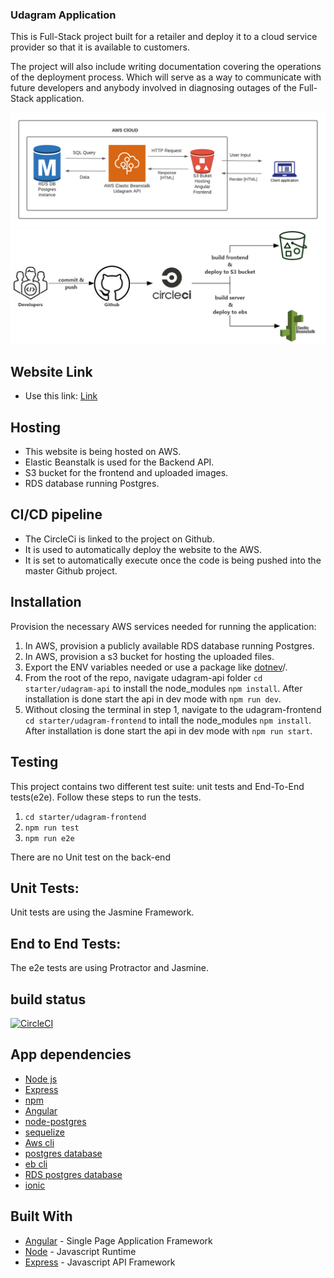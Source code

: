 ### Udagram Application
 This is Full-Stack project built for a retailer and deploy it to a cloud service provider so that it is available to customers.

The project will also include writing documentation covering the operations of the deployment process. Which will serve as a way to 
communicate with future developers and anybody involved in diagnosing outages of the Full-Stack application.

![info](./Docs/screenshots/infrastructure-diagram.png)
![pipeline](./Docs/screenshots/pipeline.png)

## Website Link

* Use this link:  [Link](http://finalversion.s3-website-us-west-2.amazonaws.com/)


## Hosting

* This website is being hosted on AWS.
* Elastic Beanstalk is used for the Backend API.
* S3 bucket for the frontend and uploaded images.
* RDS database running Postgres.



## CI/CD pipeline
* The CircleCi is linked to the project on Github.
* It is used to automatically deploy the website to the AWS.
* It is set to automatically execute once the code is being pushed into the master Github project.



## Installation

Provision the necessary AWS services needed for running the application:

1. In AWS, provision a publicly available RDS database running Postgres. <Place holder for link to classroom article>
1. In AWS, provision a s3 bucket for hosting the uploaded files. <Place holder for tlink to classroom article>
1. Export the ENV variables needed or use a package like [dotnev](https://www.npmjs.com/package/dotenv)/.
1. From the root of the repo, navigate udagram-api folder `cd starter/udagram-api` to install the node_modules `npm install`. After installation is done start the api in dev mode with `npm run dev`.
1. Without closing the terminal in step 1, navigate to the udagram-frontend `cd starter/udagram-frontend` to intall the node_modules `npm install`. After installation is done start the api in dev mode with `npm run start`.

## Testing

This project contains two different test suite: unit tests and End-To-End tests(e2e). Follow these steps to run the tests.

1. `cd starter/udagram-frontend`
1. `npm run test`
1. `npm run e2e`

There are no Unit test on the back-end

## Unit Tests:

Unit tests are using the Jasmine Framework.

## End to End Tests:

The e2e tests are using Protractor and Jasmine.

## build status

[![CircleCI](https://circleci.com/gh/Elbassel511/hosting-full-stack-app-udacity/tree/master.svg?style=svg&circle-token=2024127671f542f7d2659199e559ee069519abc6)](https://circleci.com/gh/Elbassel511/hosting-full-stack-app-udacity/tree/master)


## App dependencies

- [Node js](https://nodejs.org/)
- [Express](https://expressjs.com/)
- [npm](https://www.npmjs.com/)
- [Angular](https://angular.io/)
- [node-postgres](https://www.npmjs.com/package/pg)
- [sequelize](https://sequelize.org/)
- [Aws cli](https://aws.amazon.com/cli/)
- [postgres database](https://www.postgresql.org/)
- [eb cli](https://docs.aws.amazon.com/elasticbeanstalk/latest/dg/eb-cli3.html)
- [RDS postgres database](https://aws.amazon.com/rds/)
- [ionic](https://ionicframework.com/)


## Built With

- [Angular](https://angular.io/) - Single Page Application Framework
- [Node](https://nodejs.org) - Javascript Runtime
- [Express](https://expressjs.com/) - Javascript API Framework

